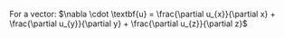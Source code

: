 For a vector: $\nabla \cdot \textbf{u} = \frac{\partial u_{x}}{\partial x} + \frac{\partial u_{y}}{\partial y} + \frac{\partial u_{z}}{\partial z}$ 